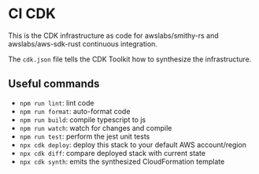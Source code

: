 # CI CDK

This is the CDK infrastructure as code for awslabs/smithy-rs and awslabs/aws-sdk-rust
continuous integration.

The `cdk.json` file tells the CDK Toolkit how to synthesize the infrastructure.

## Useful commands

-   `npm run lint`: lint code
-   `npm run format`: auto-format code
-   `npm run build`: compile typescript to js
-   `npm run watch`: watch for changes and compile
-   `npm run test`: perform the jest unit tests
-   `npx cdk deploy`: deploy this stack to your default AWS account/region
-   `npx cdk diff`: compare deployed stack with current state
-   `npx cdk synth`: emits the synthesized CloudFormation template
